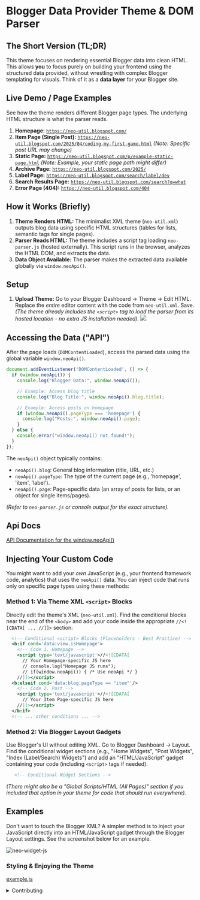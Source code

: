 # Blogger Data Provider Theme & DOM Parser

## The Short Version (TL;DR)

This theme focuses on rendering essential Blogger data into clean HTML. This allows **you** to focus purely on building your frontend using the structured data provided, without wrestling with complex Blogger templating for visuals. Think of it as a **data layer** for your Blogger site.

## Live Demo / Page Examples

See how the theme renders different Blogger page types. The underlying HTML structure is what the parser reads.

1.  **Homepage:** [`https://neo-util.blogspot.com/`](https://neo-util.blogspot.com/)
2.  **Item Page (Single Post):** [`https://neo-util.blogspot.com/2025/04/coding-my-first-game.html`](https://neo-util.blogspot.com/2025/04/coding-my-first-game.html) *(Note: Specific post URL may change)*
3.  **Static Page:** [`https://neo-util.blogspot.com/p/example-static-page.html`](https://neo-util.blogspot.com/p/example-static-page.html) *(Note: Example, your static page path might differ)*
4.  **Archive Page:** [`https://neo-util.blogspot.com/2025/`](https://neo-util.blogspot.com/2025/)
5.  **Label Page:** [`https://neo-util.blogspot.com/search/label/dev`](https://neo-util.blogspot.com/search/label/dev)
6.  **Search Results Page:** [`https://neo-util.blogspot.com/search?q=what`](https://neo-util.blogspot.com/search?q=what)
7.  **Error Page (404):** [`https://neo-util.blogspot.com/404`](https://neo-util.blogspot.com/404)

## How it Works (Briefly)

1.  **Theme Renders HTML:** The minimalist XML theme (`neo-util.xml`) outputs blog data using specific HTML structures (tables for lists, semantic tags for single pages).
2.  **Parser Reads HTML:** The theme includes a script tag loading `neo-parser.js` (hosted externally). This script runs in the browser, analyzes the HTML DOM, and extracts the data.
3.  **Data Object Available:** The parser makes the extracted data available globally via `window.neoApi()`.

## Setup

1.  **Upload Theme:** Go to your Blogger Dashboard -> Theme -> Edit HTML. Replace the *entire* editor content with the code from `neo-util.xml`. Save.
    *(The theme already includes the `<script>` tag to load the parser from its hosted location - no extra JS installation needed).*
[![](https://data.jsdelivr.com/v1/package/gh/milio48/neo-util/badge)](https://www.jsdelivr.com/package/gh/milio48/neo-util)
## Accessing the Data ("API")

After the page loads (`DOMContentLoaded`), access the parsed data using the global variable `window.neoApi()`.

```javascript
document.addEventListener('DOMContentLoaded', () => {
  if (window.neoApi()) {
    console.log("Blogger Data:", window.neoApi());

    // Example: Access blog title
    console.log("Blog Title:", window.neoApi().blog.title);

    // Example: Access posts on homepage
    if (window.neoApi().pageType === 'homepage') {
      console.log("Posts:", window.neoApi().page);
    }
  } else {
    console.error("window.neoApi() not found!");
  }
});
```

The `neoApi()` object typically contains:
*   `neoApi().blog`: General blog information (title, URL, etc.)
*   `neoApi().pageType`: The type of the current page (e.g., 'homepage', 'item', 'label').
*   `neoApi().page`: Page-specific data (an array of posts for lists, or an object for single items/pages).

*(Refer to `neo-parser.js` or console output for the exact structure).*

## Api Docs

[API Documentation for the window.neoApi()](api-docs.md)

## Injecting Your Custom Code

You might want to add your *own* JavaScript (e.g., your frontend framework code, analytics) that uses the `neoApi()` data. You can inject code that runs only on specific page types using these methods:

### Method 1: Via Theme XML `<script>` Blocks

Directly edit the theme's XML (`neo-util.xml`). Find the conditional blocks near the end of the `<body>` and add your code inside the appropriate `//<![CDATA[ ... //]]>` section:

```xml
  <!-- Conditional <script> Blocks (Placeholders - Best Practice) -->
  <b:if cond='data:view.isHomepage'>
    <!-- Code 1. Homepage -->
    <script type='text/javascript'>//<![CDATA[
      // Your Homepage-specific JS here
      // console.log("Homepage JS runs");
      // if(window.neoApi()) { /* Use neoApi */ }
    //]]></script>
  <b:elseif cond='data:blog.pageType == "item"'/>
    <!-- Code 2. Post -->
    <script type='text/javascript'>//<![CDATA[
      // Your Item Page-specific JS here
    //]]></script>
  </b:if>
  <!-- ... other conditions ... -->
```

### Method 2: Via Blogger Layout Gadgets

Use Blogger's UI without editing XML. Go to Blogger Dashboard -> Layout. Find the conditional widget sections (e.g., "Home Widgets", "Post Widgets", "Index (Label/Search) Widgets") and add an "HTML/JavaScript" gadget containing your code (including `<script>` tags if needed).

```xml
   <!-- Conditional Widget Sections -->
```

*(There might also be a "Global Scripts/HTML (All Pages)" section if you included that option in your theme for code that should run everywhere).*

## Examples
Don't want to touch the Blogger XML? A simpler method is to inject your JavaScript directly into an HTML/JavaScript gadget through the Blogger Layout settings. See the screenshot below for an example.

![neo-widget-js](https://blogger.googleusercontent.com/img/b/R29vZ2xl/AVvXsEh8sDaWd8M1BA-HDmiSLN6CGYRtsFwJUZhyphenhyphenwpLhcrg-6yzc_4gMRFhgNBLNDGlI2-W94oOBtvfkRYaiyMNrUW3cYLOVR517oI6dEfzK_7vaTqD7e6MFIvhRbuPi93Bnssk0h3BfpLKGUv_Ym7dF7KJifipdxu7_Z-qzv-j259CxXabswM5r0ry6toc2273x/s16000/neo-widget-js.jpg)

### Styling & Enjoying the Theme
[example.js](example.js)


<details>

<summary>Contributing</summary>



# Contributing

Contributions are welcome! We appreciate any help, whether it's reporting bugs, suggesting features, improving documentation, or submitting code changes.

**How to Contribute:**

1.  **Issues:** Please open an issue first to report bugs or discuss potential new features or significant changes. This helps coordinate efforts.
2.  **Pull Requests:** For code contributions, please fork the repository, make your changes on a separate branch, and then submit a pull request linked to the relevant issue (if applicable). Ensure your code follows the existing style and includes comments where necessary.

### Current Features (What this project *already* does)

This project currently provides the following core functionalities:

*   **Minimalist Data Theme (`neo-util.xml`):** A Blogger XML theme focused on rendering essential blog data into predictable, structured HTML with minimal styling.
*   **DOM Parser (`neo-parser.js`):** A JavaScript parser (included via the theme) that analyzes the HTML generated by the theme.
*   **JavaScript Data API (`window.neoApi()`):** Exposes a global function that returns a structured JavaScript object containing the parsed data after the DOM is ready.
*   **Page Type Detection:** Automatically identifies the current page type (Homepage, Item, Static Page, Archive, Label Search, Query Search, Error).
*   **Structured Data Extraction:** Parses key information into the `neoApi()` object, including:
    *   **Blog Info (`neoApi().blog`):** Blog title, homepage URL, current page URL, page title, context name (for Archive/Label), search query.
    *   **Page Data (`neoApi().page`):**
        *   For lists (Homepage, Archive, Label, Search): An array of post objects (`postId`, `title`, `url`, `publishedIso`, `publishedFormatted`, `author`, `labels` array, `snippet`, `firstImageUrl`).
        *   For single items (`item`): A post detail object (`postId`, `title`, `url`, `publishedIso`, `publishedFormatted`, `labels` array, `bodyHtml`).
        *   For static pages (`static_page`): A page detail object (`pageId`, `title`, `url`, `bodyHtml`).
        *   For errors/unknown (`error`, `unknown`, `parsing_error`): A message object (`title`, `message`, optional error details).
*   **Data/Presentation Decoupling:** Enables developers to build custom frontends using any JavaScript framework or library by consuming the `neoApi()` data, separate from Blogger's rendering logic.
*   **Example Consumer Script (`example.js`):** Provides a basic example of how to fetch data and render a simple UI.

### To-Do List & Potential Future Enhancements (Ideas for Contributors)

Here are some ideas for potential improvements and new features. Feel free to suggest others!

**Parser (`neo-parser.js`) Enhancements:**

*   **Parse Comment Data:**
    *   Extract comment count for posts (might require theme changes to render the count).
    *   Potentially parse basic details of recent comments if the theme can render them reliably.
*   **Parse Author Details:** Extract author name/profile URL on `item` pages (currently marked as *not parsed* in API docs, requires checking if `itemprop="author"` or similar data is available/renderable by the theme).
*   **Parse Pagination Data:** Extract URLs for "Next Page" / "Previous Page" on list views (Homepage, Archive, Label, Search) if the theme renders these links with identifiable selectors. This would enable custom pagination controls.
*   **Parse Related Posts:** If the theme includes a related posts widget/section with structured data, parse this information.
*   **Improve Error Handling:** Provide more specific error messages within the `parsing_error` object based on where parsing failed.
*   **Increase Robustness:** Explore ways to make the parser slightly more tolerant of minor, non-breaking variations in the theme's HTML (challenging with DOM scraping).

**Theme (`neo-util.xml`) Enhancements:**

*   **Render Data for Comments/Pagination:** Ensure the theme renders the necessary HTML elements (with clear IDs/classes) if features like comment count or pagination parsing are to be added.
*   **Theme Configuration (Optional):** Consider adding simple theme options (e.g., via `b:includable` variables) to toggle the rendering of certain data sections, although this might conflict with the minimalist goal.

**Frontend / Consumer Features (Things to build *using* the API):**

*   **Dynamic Navigation Bar:** Create a navigation menu using data from `neoApi().blog` or potentially by parsing a specific menu gadget's HTML (if the theme renders it predictably).
*   **Blogger Comment Integration:** Build a UI to display and potentially submit Blogger comments using the `postId` and standard Blogger comment frame/API.
*   **Third-Party Comment Systems:** Integrate systems like Disqus using the `postId` and `url` from the API.
*   **Client-Side Search:** Implement a live search feature that filters the posts available in `neoApi().page` on list views.
*   **Advanced Pagination:** Build custom "Load More", infinite scroll, or numbered pagination controls using parsed pagination data (if added).
*   **Image Lightboxes/Galleries:** Enhance the display of images within `bodyHtml`.
*   **Framework Examples:** Create example implementations using popular frameworks (React, Vue, Svelte, Alpine.js) showing how to integrate `neoApi()`.

**Documentation & Testing:**

*   **More Examples:** Add more diverse examples of using the `neoApi()` data.
*   **Tutorials:** Write guides on building specific features (like a navbar or comment section) using this project.
*   **Automated Tests:** Implement basic automated tests (e.g., using Jest with JSDOM) to verify the parser's output for different sample HTML inputs.
</details>
